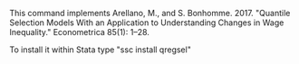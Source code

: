 This command implements Arellano, M., and S. Bonhomme. 2017.  "Quantile Selection Models With an Application to Understanding Changes in Wage Inequality." Econometrica 85(1): 1–28.

To install it within Stata type "ssc install qregsel"
